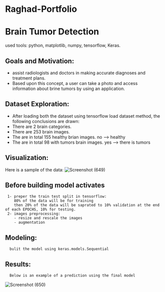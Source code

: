 # Raghad-Portfolio
# Brain Tumor Detection
 used tools: python, matplotlib, numpy, tensorflow, Keras.  
  ## Goals and Motivation:  
 - assist radiologists and doctors in making accurate diagnoses and treatment plans.
 - Based upon this concept, a user can take a photo and access information about brine tumors by using an application.
  ## Dataset Exploration:
   - After loading both the dataset using tensorflow load dataset method, the following conclusions are drawn:
   - There are 2 brain categories.
   - There are 253 brain images.
   - The are in total 155 healthy brian images.
      no --> healthy
   - The are in total 98 with tumors brain images. 
     yes --> there is tumors
  ## Visualization:
   Here is a sample of the data:
     ![Screenshot (649)](https://user-images.githubusercontent.com/80716758/160547946-bfec54d3-5234-4101-9290-a7461af2a257.png)
  ## Before building model activates
     1- preper the train test split in tensorflow:
        80% of the data will be for training
        then 20% of the data will be saprated to 10% validation at the end of each EPOCHS, 10% for testing.
     2- images preprocessing:
        - resize and rescale the images
        - augmentation
   ## Modeling:
      bulit the model using keras.models.Sequential
   ## Results:
      Below is an example of a prediction using the final model
   ![Screenshot (650)](https://user-images.githubusercontent.com/80716758/160552879-764fa9de-5496-447e-b0be-4a50b16c3e71.png)

